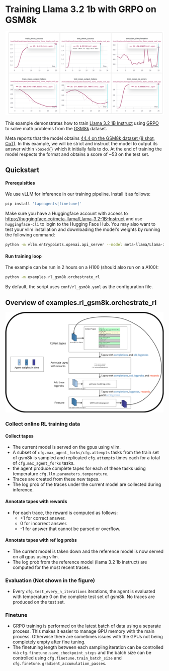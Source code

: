 # Training Llama 3.2 1b with GRPO on GSM8k

![learning curves](<learning_curves.png>)

This example demonstrates how to train [Llama 3.2 1B Instruct](https://huggingface.co/meta-llama/Llama-3.2-1B-Instruct) using [GRPO](https://arxiv.org/abs/2402.03300) to solve math problems from the [GSM8k](https://huggingface.co/datasets/openai/gsm8k) dataset.

Meta reports that the model obtains [44.4 on the GSM8k dataset (8 shot, CoT)](https://ai.meta.com/blog/llama-3-2-connect-2024-vision-edge-mobile-devices/). In this example, we will be strict and instruct the model to output its answer within `\boxed{}` which it initially fails to do. At the end of training the model respects the format and obtains a score of ~53 on the test set. 

## Quickstart

#### Prerequisities

We use vLLM for inference in our training pipeline. Install it as follows:

```bash
pip install 'tapeagents[finetune]'
```

Make sure you have a Huggingface account with access to <https://huggingface.co/meta-llama/Llama-3.2-1B-Instruct> and use `huggingface-cli` to login to the Hugging Face Hub. You may also want to test your vllm installation and downloading the model's weights by running the following command:

```bash
python -m vllm.entrypoints.openai.api_server --model meta-llama/Llama-3.2-1B-Instruct --dtype bfloat16
```

#### Run training loop

The example can be run in 2 hours on a H100 (should also run on a A100):

```bash
python -m examples.rl_gsm8k.orchestrate_rl
```

By default, the script uses `conf/rl_gsm8k.yaml` as the configuration file. 


## Overview of examples.rl_gsm8k.orchestrate_rl

![overview](overview.png)

### Collect online RL training data

#### Collect tapes

* The current model is served on the gpus using vllm.
* A subset of `cfg.max_agent_forks/cfg.attempts` tasks from the train set of gsm8k is sampled and replicated `cfg.attempts` times each for a total of `cfg.max_agent_forks` tasks.
* the agent produce complete tapes for each of these tasks using temperature `cfg.llm.parameters.temperature`.
* Traces are created from these new tapes.
* The log prob of the traces under the current model are collected during inference.

#### Annotate tapes with rewards

* For each trace, the reward is computed as follows:
  * +1 for correct answer.
  * 0 for incorrect answer.
  * -1 for answer that cannot be parsed or overflow.

#### Annotate tapes with ref log probs

* The current model is taken down and the reference model is now served on all gpus using vllm.
* The log prob from the reference model (llama 3.2 1b instruct) are computed for the most recent traces.

### Evaluation (Not shown in the figure)

* Every `cfg.test_every_n_iterations` iterations, the agent is evaluated with temperature 0 on the complete test set of gsm8k. No traces are produced on the test set.

### Finetune

* GRPO training is performed on the latest batch of data using a separate process. This makes it easier to manage GPU memory with the main process. Otherwise there are sometimes issues with the GPUs not being completely empty after fine tuning.
* The finetuning length between each sampling iteration can be controlled via `cfg.finetune.save_checkpoint_steps` and the batch size can be controlled using `cfg.finetune.train_batch_size` and `cfg.finetune.gradient_accumulation_passes`.
